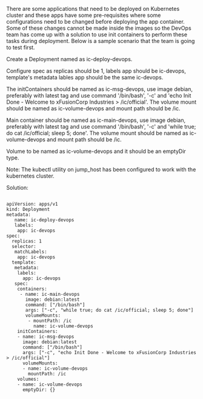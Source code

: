 There are some applications that need to be deployed on Kubernetes cluster and these apps have some pre-requisites where some configurations need to be changed before deploying the app container. Some of these changes cannot be made inside the images so the DevOps team has come up with a solution to use init containers to perform these tasks during deployment. Below is a sample scenario that the team is going to test first.



Create a Deployment named as ic-deploy-devops.

Configure spec as replicas should be 1, labels app should be ic-devops, template's metadata lables app should be the same ic-devops.

The initContainers should be named as ic-msg-devops, use image debian, preferably with latest tag and use command '/bin/bash', '-c' and 'echo Init Done - Welcome to xFusionCorp Industries > /ic/official'. The volume mount should be named as ic-volume-devops and mount path should be /ic.

Main container should be named as ic-main-devops, use image debian, preferably with latest tag and use command '/bin/bash', '-c' and 'while true; do cat /ic/official; sleep 5; done'. The volume mount should be named as ic-volume-devops and mount path should be /ic.

Volume to be named as ic-volume-devops and it should be an emptyDir type.

Note: The kubectl utility on jump_host has been configured to work with the kubernetes cluster.

Solution:

```

apiVersion: apps/v1
kind: Deployment
metadata:
   name: ic-deploy-devops
   labels:
    app: ic-devops
spec:
  replicas: 1
  selector:
   matchLabels:
    app: ic-devops
  template:
   metadata:
    labels:
      app: ic-devops
   spec:
    containers:
     - name: ic-main-devops
       image: debian:latest
       command: ["/bin/bash"]
       args: ["-c", "while true; do cat /ic/official; sleep 5; done"]
       volumeMounts:
        - mountPath: /ic
          name: ic-volume-devops
    initContainers:
    - name: ic-msg-devops
      image: debian:latest
      command: ["/bin/bash"]
      args: ["-c", "echo Init Done - Welcome to xFusionCorp Industries > /ic/official"]
      volumeMounts:
      - name: ic-volume-devops
        mountPath: /ic
    volumes:
    - name: ic-volume-devops
      emptyDir: {}

```